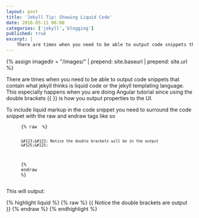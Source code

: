 ```yaml
---
layout: post
title: 'Jekyll Tip: Showing Liquid Code'
date: 2016-05-11 06:00
categories: ['jekyll','blogging']
published: true
excerpt: |
    There are times when you need to be able to output code snippets that contain what jekyll thinks is liquid code or the jekyll templating language.  This especially happens when you are doing Angular tutorial since &#123;&#123 &#125;&#125; is how you output properties to the UI.
---
```


{% assign imagedir = "/images/" | prepend: site.baseurl | prepend: site.url %}

There are times when you need to be able to output code snippets that contain what jekyll thinks is liquid code or the jekyll templating language.  This especially happens when you are doing Angular tutorial since using the double brackets &#123;&#123;  &#125;&#125; is how you output properties to the UI.

To include liquid markup in the code snippet you need to surround the code snippet with the raw and endraw tags like so

<figure class="highlight"><pre><code class="language-liquid" data-lang="liquid"><span class="p">&#123;%</span><span class="w"> </span><span class="nt">raw</span><span class="w"> </span><span class="w"> </span><span class="p">%&#125;</span>

    &#123;&#123; Notice the double brackets will be in the output &#125;&#125;

<span class="p">&#123;%</span><span class="w"> </span><span class="nt">endraw</span><span class="w"> </span><span class="p">%&#125;</span></code></pre></figure>

This will output:

{% highlight liquid %}
{% raw %}
{{ Notice the double brackets are output }}
{% endraw %}
{% endhighlight %}


